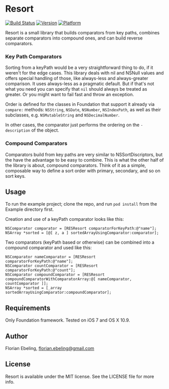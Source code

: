 # Resort

[![Build Status](https://secure.travis-ci.org/febeling/Resort.png)](http://travis-ci.org/febeling/Resort)
[![Version](http://cocoapod-badges.herokuapp.com/v/Resort/badge.png)](http://cocoadocs.org/docsets/Resort)
[![Platform](http://cocoapod-badges.herokuapp.com/p/Resort/badge.png)](http://cocoadocs.org/docsets/Resort)

Resort is a small library that builds comparators from key paths,
combines separate comparators into compound ones, and can build
reverse comparators.

### Key Path Comparators

Sorting from a keyPath would be a very straightforward thing to do, if
it weren't for the edge cases. This library deals with nil and NSNull
values and offers special handling of those, like always-less and
always-greater comparison. It uses always-less as a pragmatic
default. But if that's not what you need you can specify that `nil`
should always be treated as greater. Or you might want to fail fast
and throw an exception.

Order is defined for the classes in Foundation that support it already
via `compare:` methods: `NSString`, `NSDate`, `NSNumber`,
`NSIndexPath`, as well as their subclasses, e.g. `NSMutableString` and
`NSDecimalNumber`.

In other cases, the comparator just performs the ordering on the
`-description` of the object.

### Compound Comparators

Comparators build from key paths are very similar to
NSSortDiscriptors, but the have the advantage to be easy to
combine. This is what the other half of the library is about, compound
comparators. Think of it as a simple, composable way to define a sort
order with primary, secondary, and so on sort keys.

## Usage

To run the example project; clone the repo, and run `pod install` from
the Example directory first.

Creation and use of a keyPath comparator looks like this:

```objc
NSComparator comparator = [RESResort comparatorForKeyPath:@"name"];
NSArray *sorted = [@[ z, a ] sortedArrayUsingComparator:comparator];
```

Two comparators (keyPath based or otherwise) can be combined into a
compound comparator and used like this:

```objc
NSComparator nameComparator = [RESResort comparatorForKeyPath:@"name"];
NSComparator countComparator = [RESResort comparatorForKeyPath:@"count"];
NSComparator compoundComparator = [RESResort compoundComparatorWithComparatorArray:@[ nameComparator, countComparator ]];
NSArray *sorted = [_array sortedArrayUsingComparator:compoundComparator];
```

## Requirements

Only Foundation framework. Tested on iOS 7 and OS X 10.9.

## Author

Florian Ebeling, florian.ebeling@gmail.com

## License

Resort is available under the MIT license. See the LICENSE file for
more info.

